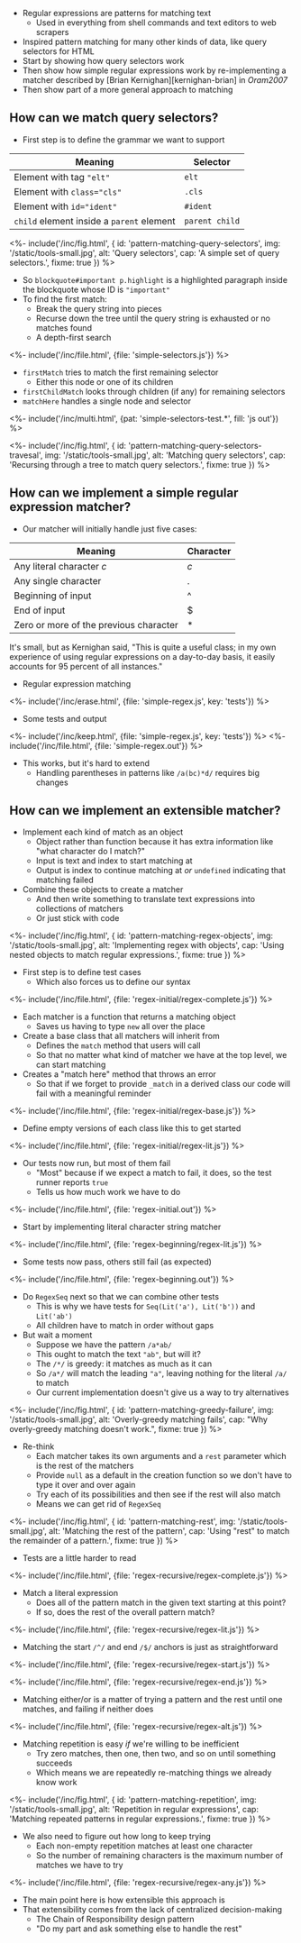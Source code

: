 ---
---

-   <g key="regular_expression">Regular expressions</g> are patterns for matching text
    -   Used in everything from shell commands and text editors to web scrapers
-   Inspired pattern matching for many other kinds of data,
    like <g key="query_selector">query selectors</g> for HTML
-   Start by showing how query selectors work
-   Then show how simple regular expressions work by re-implementing a matcher
    described by [Brian Kernighan][kernighan-brian] in <cite>Oram2007</cite>
-   Then show part of a more general approach to matching

## How can we match query selectors?

-   First step is to define the grammar we want to support

| Meaning | Selector |
| ------- | -------- |
| Element with tag `"elt"` | `elt`    |
| Element with `class="cls"` | `.cls`   |
| Element with `id="ident"` | `#ident`   |
| `child` element inside a `parent` element | `parent child` |

<%- include('/inc/fig.html', {
    id: 'pattern-matching-query-selectors',
    img: '/static/tools-small.jpg',
    alt: 'Query selectors',
    cap: 'A simple set of query selectors.',
    fixme: true
}) %>

-   So `blockquote#important p.highlight` is a highlighted paragraph inside the blockquote whose ID is `"important"`
-   To find the first match:
    -   Break the query string into pieces
    -   Recurse down the tree until the query string is exhausted or no matches found
    -   A <g key="depth_first_search">depth-first search</g>

<%- include('/inc/file.html', {file: 'simple-selectors.js'}) %>

-   `firstMatch` tries to match the first remaining selector
    -   Either this node or one of its children
-   `firstChildMatch` looks through children (if any) for remaining selectors
-   `matchHere` handles a single node and selector

<%- include('/inc/multi.html', {pat: 'simple-selectors-test.*', fill: 'js out'}) %>

<%- include('/inc/fig.html', {
    id: 'pattern-matching-query-selectors-travesal',
    img: '/static/tools-small.jpg',
    alt: 'Matching query selectors',
    cap: 'Recursing through a tree to match query selectors.',
    fixme: true
}) %>

## How can we implement a simple regular expression matcher?

-   Our matcher will initially handle just five cases:

| Meaning | Character |
| ------- | --------- |
| Any literal character *c* | *c* |
| Any single character | . |
| Beginning of input | ^ |
| End of input | $ |
| Zero or more of the previous character | * |

It's small,
but as Kernighan said,
"This is quite a useful class;
in my own experience of using regular expressions on a day-to-day basis,
it easily accounts for 95 percent of all instances."

-   Regular expression matching

<%- include('/inc/erase.html', {file: 'simple-regex.js', key: 'tests'}) %>

-   Some tests and output

<%- include('/inc/keep.html', {file: 'simple-regex.js', key: 'tests'}) %>
<%- include('/inc/file.html', {file: 'simple-regex.out'}) %>

-   This works, but it's hard to extend
    -   Handling parentheses in patterns like `/a(bc)*d/` requires big changes

## How can we implement an extensible matcher?

-   Implement each kind of match as an object
    -   Object rather than function because it has extra information like "what character do I match?"
    -   Input is text and index to start matching at
    -   Output is index to continue matching at *or* `undefined` indicating that matching failed
-   Combine these objects to create a matcher
    -   And then write something to translate text expressions into collections of matchers
    -   Or just stick with code

<%- include('/inc/fig.html', {
    id: 'pattern-matching-regex-objects',
    img: '/static/tools-small.jpg',
    alt: 'Implementing regex with objects',
    cap: 'Using nested objects to match regular expressions.',
    fixme: true
}) %>

-   First step is to define test cases
    -   Which also forces us to define our syntax

<%- include('/inc/file.html', {file: 'regex-initial/regex-complete.js'}) %>

-   Each matcher is a function that returns a matching object
    -   Saves us having to type `new` all over the place
-   Create a <g key="base_class">base class</g> that all matchers will inherit from
    -   Defines the `match` method that users will call
    -   So that no matter what kind of matcher we have at the top level, we can start matching
-   Creates a "match here" method that throws an error
    -   So that if we forget to provide `_match` in a <g key="derived_class">derived class</g>
        our code will fail with a meaningful reminder

<%- include('/inc/file.html', {file: 'regex-initial/regex-base.js'}) %>

-   Define empty versions of each class like this to get started

<%- include('/inc/file.html', {file: 'regex-initial/regex-lit.js'}) %>

-   Our tests now run, but most of them fail
    -   "Most" because if we expect a match to fail, it does, so the test runner reports `true`
    -   Tells us how much work we have to do

<%- include('/inc/file.html', {file: 'regex-initial.out'}) %>

-   Start by implementing literal character string matcher

<%- include('/inc/file.html', {file: 'regex-beginning/regex-lit.js'}) %>

-   Some tests now pass, others still fail (as expected)

<%- include('/inc/file.html', {file: 'regex-beginning.out'}) %>

-   Do `RegexSeq` next so that we can combine other tests
    -   This is why we have tests for `Seq(Lit('a'), Lit('b'))` and `Lit('ab')`
    -   All children have to match in order without gaps
-   But wait a moment
    -   Suppose we have the pattern `/a*ab/`
    -   This ought to match the text `"ab"`, but will it?
    -   The `/*/` is <g key="greedy_algorithm">greedy</g>: it matches as much as it can
    -   So `/a*/` will match the leading `"a"`, leaving nothing for the literal `/a/` to match
    -   Our current implementation doesn't give us a way to try alternatives

<%- include('/inc/fig.html', {
    id: 'pattern-matching-greedy-failure',
    img: '/static/tools-small.jpg',
    alt: 'Overly-greedy matching fails',
    cap: "Why overly-greedy matching doesn't work.",
    fixme: true
}) %>

-   Re-think
    -   Each matcher takes its own arguments and a `rest` parameter which is the rest of the matchers
    -   Provide `null` as a default in the creation function so we don't have to type it over and over again
    -   Try each of its possibilities and then see if the rest will also match
    -   Means we can get rid of `RegexSeq`

<%- include('/inc/fig.html', {
    id: 'pattern-matching-rest',
    img: '/static/tools-small.jpg',
    alt: 'Matching the rest of the pattern',
    cap: 'Using "rest" to match the remainder of a pattern.',
    fixme: true
}) %>

-   Tests are a little harder to read

<%- include('/inc/file.html', {file: 'regex-recursive/regex-complete.js'}) %>

-   Match a literal expression
    -   Does all of the pattern match in the given text starting at this point?
    -   If so, does the rest of the overall pattern match?

<%- include('/inc/file.html', {file: 'regex-recursive/regex-lit.js'}) %>

-   Matching the start `/^/` and end `/$/` anchors is just as straightforward

<%- include('/inc/file.html', {file: 'regex-recursive/regex-start.js'}) %>

<%- include('/inc/file.html', {file: 'regex-recursive/regex-end.js'}) %>

-   Matching either/or is a matter of trying a pattern and the rest until one matches,
    and failing if neither does

<%- include('/inc/file.html', {file: 'regex-recursive/regex-alt.js'}) %>

-   Matching repetition is easy *if* we're willing to be inefficient
    -   Try zero matches, then one, then two, and so on until something succeeds
    -   Which means we are repeatedly re-matching things we already know work

<%- include('/inc/fig.html', {
    id: 'pattern-matching-repetition',
    img: '/static/tools-small.jpg',
    alt: 'Repetition in regular expressions',
    cap: 'Matching repeated patterns in regular expressions.',
    fixme: true
}) %>

-   We also need to figure out how long to keep trying
    -   Each non-empty repetition matches at least one character
    -   So the number of remaining characters is the maximum number of matches we have to try

<%- include('/inc/file.html', {file: 'regex-recursive/regex-any.js'}) %>

-   The main point here is how extensible this approach is
-   That extensibility comes from the lack of centralized decision-making
    -   The <g key="chain_of_responsibility_pattern">Chain of Responsibility</g> design pattern
    -   "Do my part and ask something else to handle the rest"
